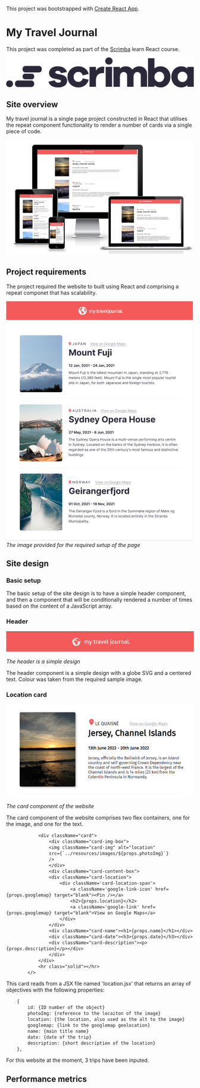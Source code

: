 
This project was bootstrapped with [Create React App](https://github.com/facebook/create-react-app).


# My Travel Journal

This project was completed as part of the [Scrimba](https://scrimba.com) learn React course.

![Srimba logo](public/docs/dark-logo.svg)

## Site overview

My travel journal is a single page project constructed in React that utilises the repeat component functionality to render a number of cards via a single piece of code. 

![Responsive](public/docs/responsive_img.png)

## Project requirements

The project required the website to built using React and comprising a repeat componet that has scalability.

![Target](public/docs/target_img.png)
*The image provided for the required setup of the page*

## Site design

### Basic setup

The basic setup of the site design is to have a simple header component, and then a <Card /> component that will be conditionally rendered a number of times based on the content of a JavaScript array.

### Header

![Header](public/docs/header.png)

*The header is a simple design*

The header component is a simple design with a globe SVG and a centered text. Colour was taken from the required sample image.

### Location card

![Card](public/docs/card.png)

*The card component of the website*

The card component of the website comprises two flex containers, one for the image, and one for the text.

```
            <div className="card">
                <div className="card-img-box">
                <img className="card-img" alt="location"
                src={`../resources/images/${props.photoImg}`} 
                />
                </div>
                <div className="card-content-box">
                <div className="card-location">
                    <div className='card-location-span'>
                        <a className='google-link-icon' href={props.googlemap} target="blank"><Pin /></a>
                        <h2>{props.location}</h2>
                        <a className='google-link' href={props.googlemap} target="blank">View on Google Maps</a>
                    </div>
                </div>
                <div className="card-name"><h1>{props.name}</h1></div>
                <div className="card-date"><h3>{props.date}</h3></div>
                <div className="card-description"><p>{props.description}</p></div>
                </div>
            </div>
            <hr class="solid"></hr>
        </>
```

This card reads from a JSX file named 'location.jsx' that returns an array of objectives with the following properties:

```
    { 
        id: {ID number of the object}
        photoImg: {reference to the locaiton of the image}
        location: {the location, also used as the alt to the image}
        googlemap: {link to the googlemap geolocation}
        name: {main title name}
        date: {date of the trip}
        description: {short description of the location}
    },
```

For this website at the moment, 3 trips have been inputed.

## Performance metrics 